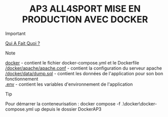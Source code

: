 # <div align="center">AP3 ALL4SPORT MISE EN PRODUCTION AVEC DOCKER</div>

> [!IMPORTANT]
> [Qui A Fait Quoi ?](# "Qui A Fait Quoi ?")  

> [!NOTE]
> [docker](/docker "docker") - contient le fichier docker-compose.yml et le Dockerfile  
> [/docker/apache/apache.conf](/docker/apache/apache.conf "/docker/apache/apache.conf") - contient la configuration du serveur apache  
> [/docker/data/dump.sql](/docker/data/dump.sql "/docker/data/dump.sql") - contient les données de l'application pour son bon fonctionnement  
> [.env](/.env ".env") - contient les variables d'environnement de l'application

> [!TIP]
> Pour démarrer la conteneurisation : docker compose -f .\docker\docker-compose.yml up
> depuis le dossier DockerAP3
